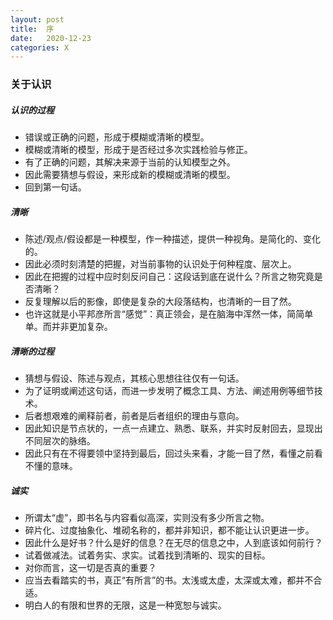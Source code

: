 ```yaml
---
layout: post
title:  序
date:   2020-12-23
categories: X
---
```


### 关于认识

##### 认识的过程

- 错误或正确的问题，形成于模糊或清晰的模型。
- 模糊或清晰的模型，形成于是否经过多次实践检验与修正。
- 有了正确的问题，其解决来源于当前的认知模型之外。
- 因此需要猜想与假设，来形成新的模糊或清晰的模型。
- 回到第一句话。

##### 清晰

- 陈述/观点/假设都是一种模型，作一种描述，提供一种视角。是简化的、变化的。
- 因此必须时刻清楚的把握，对当前事物的认识处于何种程度、层次上。
- 因此在把握的过程中应时刻反问自己：这段话到底在说什么？所言之物究竟是否清晰？
- 反复理解以后的影像，即使是复杂的大段落结构，也清晰的一目了然。
- 也许这就是小平邦彦所言“感觉”：真正领会，是在脑海中浑然一体，简简单单。而并非更加复杂。

##### 清晰的过程

- 猜想与假设、陈述与观点，其核心思想往往仅有一句话。
- 为了证明或阐述这句话，而进一步发明了概念工具、方法、阐述用例等细节技术。
- 后者想艰难的阐释前者，前者是后者组织的理由与意向。
- 因此知识是节点状的，一点一点建立、熟悉、联系，并实时反射回去，显现出不同层次的脉络。
- 因此只有在不得要领中坚持到最后，回过头来看，才能一目了然，看懂之前看不懂的意味。

##### 诚实

- 所谓太“虚”，即书名与内容看似高深，实则没有多少所言之物。
- 碎片化、过度抽象化、堆砌名称的，都并非知识，都不能让认识更进一步。
- 因此什么是好书？什么是好的信息？在无尽的信息之中，人到底该如何前行？
- 试着做减法。试着务实、求实。试着找到清晰的、现实的目标。
- 对你而言，这一切是否真的重要？
- 应当去看踏实的书，真正“有所言”的书。太浅或太虚，太深或太难，都并不合适。
- 明白人的有限和世界的无限，这是一种宽恕与诚实。